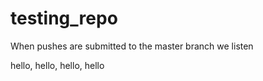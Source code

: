 # testing_repo
When pushes are submitted to the master branch we listen

hello, hello, hello, hello


